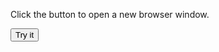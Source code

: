 <!DOCTYPE html>
<html>
<body>

<p>Click the button to open a new browser window.</p>

<button onclick="myFunction()">Try it</button>

<script>
      var myWindow
function myFunction() {
  myWindow = window.open("https://fr18.tentlan.com/worldmap/684/422");
      alert (myWindow.document.title)
}
</script>

</body>
</html>

